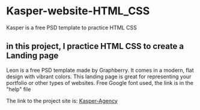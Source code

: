# Kasper-website-HTML_CSS
Kasper is a free PSD template to practice HTML CSS

<h2>in this project, I practice HTML CSS to create a Landing page</h2>
<p>
  Leon is a free PSD template made by Graphberry. It comes in a modern, flat design with vibrant colors. 
  This landing page is great for representing your portfolio or other types of websites. 
  Free Google font used, the link is in the "help" file
</p>

<p>The link to the project site is: <a href="https://www.graphberry.com/item/kasper-one-page-psd-template" target="_blank">Kasper-Agency</a></p>
